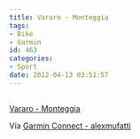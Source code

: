 ```yaml
---
title: Vararo - Monteggia
tags:
- Bike
- Garmin
id: 463
categories:
- Sport
date: 2012-04-13 03:51:57
---
```


## 
[Vararo - Monteggia](http://connect.garmin.com/activity/167324458)

Vía [Garmin Connect - alexmufatti](http://connect.garmin.com/explore?owner=alexmufatti)
